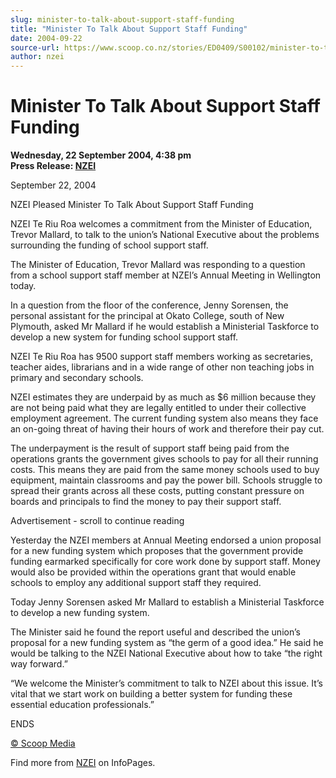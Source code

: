 ```yaml
---
slug: minister-to-talk-about-support-staff-funding
title: "Minister To Talk About Support Staff Funding"
date: 2004-09-22
source-url: https://www.scoop.co.nz/stories/ED0409/S00102/minister-to-talk-about-support-staff-funding.htm
author: nzei
---
```

Minister To Talk About Support Staff Funding
============================================

**Wednesday, 22 September 2004, 4:38 pm**  
**Press Release: [NZEI](https://info.scoop.co.nz/NZEI)**

September 22, 2004

  
NZEI Pleased Minister To Talk About Support Staff Funding

NZEI Te Riu Roa welcomes a commitment from the Minister of Education, Trevor Mallard, to talk to the union’s National Executive about the problems surrounding the funding of school support staff.

The Minister of Education, Trevor Mallard was responding to a question from a school support staff member at NZEI’s Annual Meeting in Wellington today.

In a question from the floor of the conference, Jenny Sorensen, the personal assistant for the principal at Okato College, south of New Plymouth, asked Mr Mallard if he would establish a Ministerial Taskforce to develop a new system for funding school support staff.

NZEI Te Riu Roa has 9500 support staff members working as secretaries, teacher aides, librarians and in a wide range of other non teaching jobs in primary and secondary schools.

NZEI estimates they are underpaid by as much as $6 million because they are not being paid what they are legally entitled to under their collective employment agreement. The current funding system also means they face an on-going threat of having their hours of work and therefore their pay cut.

The underpayment is the result of support staff being paid from the operations grants the government gives schools to pay for all their running costs. This means they are paid from the same money schools used to buy equipment, maintain classrooms and pay the power bill. Schools struggle to spread their grants across all these costs, putting constant pressure on boards and principals to find the money to pay their support staff.

Advertisement - scroll to continue reading





Yesterday the NZEI members at Annual Meeting endorsed a union proposal for a new funding system which proposes that the government provide funding earmarked specifically for core work done by support staff. Money would also be provided within the operations grant that would enable schools to employ any additional support staff they required.

Today Jenny Sorensen asked Mr Mallard to establish a Ministerial Taskforce to develop a new funding system.

The Minister said he found the report useful and described the union’s proposal for a new funding system as “the germ of a good idea.” He said he would be talking to the NZEI National Executive about how to take “the right way forward.”

“We welcome the Minister’s commitment to talk to NZEI about this issue. It’s vital that we start work on building a better system for funding these essential education professionals.”

ENDS

[© Scoop Media](http://www.scoop.co.nz/about/terms.html)

Find more from [NZEI](https://info.scoop.co.nz/NZEI) on InfoPages.